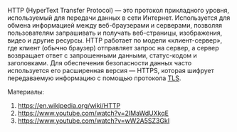 HTTP (HyperText Transfer Protocol) — это протокол прикладного уровня, используемый для передачи данных в сети Интернет. Используется для обмена информацией между веб-браузерами и серверами, позволяя пользователям запрашивать и получать веб-страницы, изображения, видео и другие ресурсы. HTTP работает по модели «клиент-сервер», где клиент (обычно браузер) отправляет запрос на сервер, а сервер возвращает ответ с запрошенными данными, статус-кодом и заголовками. Для обеспечения безопасности данных часто используется его расширенная версия — HTTPS, которая шифрует передаваемую информацию с помощью протокола [TLS](<https://github.com/abadd00d/web-for-juniors/blob/main/TLS.md>).


Материалы:
1. https://en.wikipedia.org/wiki/HTTP
2. https://www.youtube.com/watch?v=2IMaWdUXkqE
3. https://www.youtube.com/watch?v=wW2A5SZ3GkI